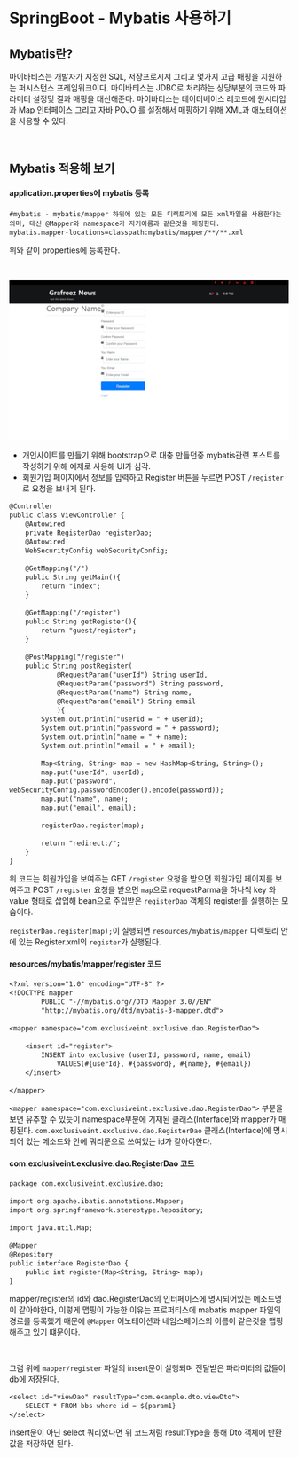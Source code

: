 # SpringBoot - Mybatis 사용하기

## Mybatis란?

마이바티스는 개발자가 지정한 SQL, 저장프로시저 그리고 몇가지 고급 매핑을 지원하는 퍼시스턴스 프레임워크이다. 마이바티스는 JDBC로 처리하는 상당부분의 코드와 파라미터 설정및 결과 매핑을 대신해준다. 마이바티스는 데이터베이스 레코드에 원시타입과 Map 인터페이스 그리고 자바 POJO 를 설정해서 매핑하기 위해 XML과 애노테이션을 사용할 수 있다.

<br>

## Mybatis 적용해 보기

#### application.properties에 mybatis 등록

```
#mybatis - mybatis/mapper 하위에 있는 모든 디렉토리에 모든 xml파일을 사용한다는 의미, 대신 @Mapper와 namespace가 자기이름과 같은것을 매핑한다.
mybatis.mapper-locations=classpath:mybatis/mapper/**/**.xml
```

위와 같이 properties에 등록한다.

<br>

![회원가입 페이지](../images/2020-02-25.jpeg)

* 개인사이트를 만들기 위해 bootstrap으로 대충 만들던중 mybatis관련 포스트를 작성하기 위해 예제로 사용해 UI가 심각.
* 회원가입 페이지에서 정보를 입력하고 Register 버튼을 누르면 POST `/register`로 요청을 보내게 된다.


```
@Controller
public class ViewController {
    @Autowired
    private RegisterDao registerDao;
    @Autowired
    WebSecurityConfig webSecurityConfig;

    @GetMapping("/")
    public String getMain(){
        return "index";
    }

    @GetMapping("/register")
    public String getRegister(){
        return "guest/register";
    }

    @PostMapping("/register")
    public String postRegister(
            @RequestParam("userId") String userId,
            @RequestParam("password") String password,
            @RequestParam("name") String name,
            @RequestParam("email") String email
            ){
        System.out.println("userId = " + userId);
        System.out.println("password = " + password);
        System.out.println("name = " + name);
        System.out.println("email = " + email);

        Map<String, String> map = new HashMap<String, String>();
        map.put("userId", userId);
        map.put("password", webSecurityConfig.passwordEncoder().encode(password));
        map.put("name", name);
        map.put("email", email);

        registerDao.register(map);

        return "redirect:/";
    }
}
```

위 코드는 회원가입을 보여주는 GET `/register` 요청을 받으면 회원가입 페이지를 보여주고 POST `/register` 요청을 받으면
`map`으로 requestParma을 하나씩 key 와 value 형태로 삽입해 bean으로 주입받은 `registerDao` 객체의 register를 실행하는 모습이다.

 `registerDao.register(map);`이 실행되면 `resources/mybatis/mapper` 디렉토리 안에 있는 Register.xml의 `register`가 실행된다.
 
 
#### resources/mybatis/mapper/register 코드
 
```
<?xml version="1.0" encoding="UTF-8" ?>
<!DOCTYPE mapper
        PUBLIC "-//mybatis.org//DTD Mapper 3.0//EN"
        "http://mybatis.org/dtd/mybatis-3-mapper.dtd">

<mapper namespace="com.exclusiveint.exclusive.dao.RegisterDao">

    <insert id="register">
        INSERT into exclusive (userId, password, name, email)
            VALUES(#{userId}, #{password}, #{name}, #{email})
    </insert>

</mapper>
```

`<mapper namespace="com.exclusiveint.exclusive.dao.RegisterDao">` 부분을 보면 유추할 수 있듯이 namespace부분에 기재된
클래스(Interface)와 mapper가 매핑된다. `com.exclusiveint.exclusive.dao.RegisterDao` 클래스(Interface)에 명시되어 있는 메소드와
<mapper></mapper> 안에 쿼리문으로  쓰여있는 id가 같아야한다.

#### com.exclusiveint.exclusive.dao.RegisterDao 코드
```
package com.exclusiveint.exclusive.dao;

import org.apache.ibatis.annotations.Mapper;
import org.springframework.stereotype.Repository;

import java.util.Map;

@Mapper
@Repository
public interface RegisterDao {
    public int register(Map<String, String> map);
}
```

mapper/register의 id와 dao.RegisterDao의 인터페이스에 명시되어있는 메소드명이 같아야한다, 이렇게 맵핑이 가능한 이유는
프로퍼티스에 mabatis mapper 파일의 경로를 등록했기 때문에 `@Mapper` 어노테이션과 네임스페이스의 이름이 같은것을 맵핑해주고 있기 떄문이다.

<br>

그럼 위에 `mapper/register` 파일의 insert문이 실행되며 전달받은 파라미터의 값들이 db에 저장된다.


```
<select id="viewDao" resultType="com.example.dto.viewDto">
    SELECT * FROM bbs where id = ${param1}
</select>
```

insert문이 아닌 select 쿼리였다면 위 코드처럼 resultType을 통해 Dto 객체에 반환값을 저장하면 된다. 

<br />
 